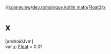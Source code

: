 //[sceneview](../../../index.md)/[dev.romainguy.kotlin.math](../index.md)/[Float3](index.md)/[x](x.md)

# x

[androidJvm]\
var [x](x.md): [Float](https://kotlinlang.org/api/latest/jvm/stdlib/kotlin/-float/index.html) = 0.0f
